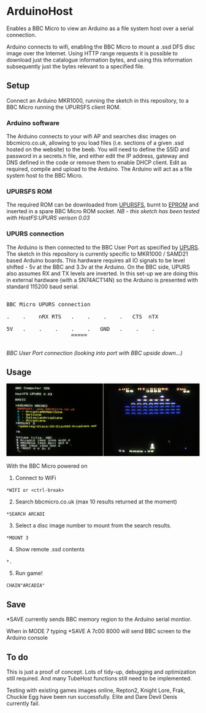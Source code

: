 # ArduinoHost

Enables a BBC Micro to view an Arduino as a file system host over a serial connection. 

Arduino connects to wifi, enabling the BBC Micro to mount a .ssd DFS disc image over the Internet. Using HTTP range requests it is possible to download just the catalogue information bytes, and using this information subsequently just the bytes relevant to a specified file.

## Setup
Connect an Arduino MKR1000, running the sketch in this repository, to a BBC Micro running the UPURSFS client ROM.


### Arduino software
The Arduino connects to your wifi AP and searches disc images on bbcmicro.co.uk, allowing to you load files (i.e. sections of a given .ssd hosted on the website) to the beeb. You will need to define the SSID and password in a secrets.h file, and either edit the IP address, gateway and DNS defined in the code or remove them to enable DHCP client. Edit as required, compile and upload to the Arduino. The Arduino will act as a file system host to the BBC Micro.

### UPURSFS ROM 

The required ROM can be downloaded from [UPURSFS](https://sweh.spuddy.org/Beeb/ "UPURSFS"), burnt to [EPROM](http://anachrocomputer.blogspot.com/2014/11/roms-for-bbc-micro.html) and inserted in a spare BBC Micro ROM socket. *NB - this sketch has been tested with HostFS:UPURS verison 0.03*

### UPURS connection

The Arduino is then connected to the BBC User Port as specified by [UPURS](https://www.retro-kit.co.uk/UPURS/).  The sketch in this repository is currently specific to MKR1000 / SAMD21 based Arduino boards. This hardware requires all IO signals to be level shifted - 5v at the BBC and 3.3v at the Arduino. On the BBC side, UPURS also assumes RX and TX levels are inverted. In this set-up we are doing this in external hardware (with a SN74ACT14N) so the Arduino is presented with standard 115200 baud serial.

<pre>

BBC Micro UPURS connection

.    .    nRX RTS   .    .    .    .   CTS  nTX
   
5V   .    .    .    .    .   GND   .    .    .
                    =====              
                                      
</pre>
*BBC User Port connection (looking into port with BBC upside down...)*






## Usage

![Screenshot](https://github.com/8bitkick/ArduinoHost/blob/master/screenshot2.jpg?raw=true)

With the BBC Micro powered on

1) Connect to WiFi

`*WIFI or <ctrl-break>` 

2) Search bbcmicro.co.uk (max 10 results returned at the moment)

`*SEARCH ARCADI`

3) Select a disc image number to mount from the search results.

`*MOUNT 3`

4) Show remote .ssd contents

`*.`

5) Run game!

`CHAIN"ARCADIA"`

## Save

*SAVE currently sends BBC memory region to the Arduino serial montior.

When in MODE 7 typing *SAVE A 7c00 8000 will send BBC screen to the Arduino console


## To do

This is just a proof of concept. Lots of tidy-up, debugging and optimization still required. And many TubeHost functions still need to be implemented.

Testing with existing games images online, Repton2, Knight Lore, Frak, Chuckie Egg have been run successfully. Elite and Dare Devil Denis currently fail.






